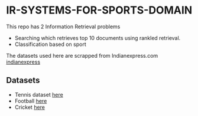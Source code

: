 # IR-SYSTEMS-FOR-SPORTS-DOMAIN

This repo has 2 Information Retrieval problems
* Searching which retrieves top 10 documents using rankled retrieval.
* Classification based on sport

The datasets used here are scrapped from Indianexpress.com [indianexpress](https://indianexpress.com/)

## Datasets
* Tennis dataset [here](https://drive.google.com/file/d/1bUjUopF3oQsMJlGXHDgunIiJ3eA4HNWb/view?usp=sharing)
* Football [here](https://drive.google.com/file/d/1bUjUopF3oQsMJlGXHDgunIiJ3eA4HNWb/view?usp=sharing)
* Cricket [here](https://drive.google.com/file/d/1qQDv7jDOEk0KCFNS0LqahCdWGDPloxhM/view?usp=sharing)

